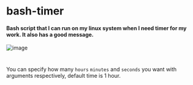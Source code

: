 # bash-timer

#### Bash script that I can run on my linux system when I need timer for my work. It also has a good message.

![image](https://github.com/user-attachments/assets/3551643d-938f-48ab-b629-b071ac25345a)

#
You can specify how many ``hours`` ``minutes`` and ``seconds`` you want with arguments respectively, default time is 1 hour.
